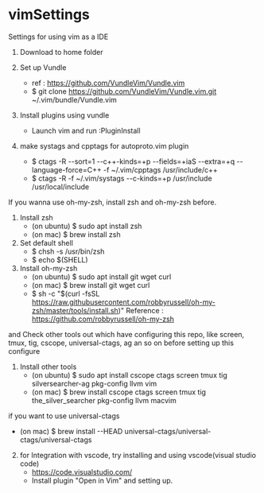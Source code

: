 # vimSettings
Settings for using vim as a IDE

1. Download to home folder
2. Set up Vundle
   - ref : https://github.com/VundleVim/Vundle.vim
   - $ git clone https://github.com/VundleVim/Vundle.vim.git ~/.vim/bundle/Vundle.vim
3. Install plugins using vundle
   - Launch vim and run :PluginInstall
   
4. make systags and cpptags for autoproto.vim plugin
   - $ ctags -R --sort=1 --c++-kinds=+p --fields=+iaS --extra=+q --language-force=C++ -f ~/.vim/cpptags /usr/include/c++
   - $ ctags -R -f ~/.vim/systags --c-kinds=+p /usr/include /usr/local/include

If you wanna use oh-my-zsh, install zsh and oh-my-zsh before.
1. Install zsh
   - (on ubuntu) $ sudo apt install zsh
   - (on mac) $ brew install zsh
2. Set default shell
   - $ chsh -s /usr/bin/zsh
   - $ echo $(SHELL)
3. Install oh-my-zsh
   - (on ubuntu) $ sudo apt install git wget curl
   - (on mac) $ brew install git wget curl
   - $ sh -c "$(curl -fsSL https://raw.githubusercontent.com/robbyrussell/oh-my-zsh/master/tools/install.sh)"
   Reference : https://github.com/robbyrussell/oh-my-zsh
   
and Check other tools out which have configuring this repo, like screen, tmux, tig, cscope, universal-ctags, ag an so on before setting up this configure
1. Install other tools
   - (on ubuntu) $ sudo apt install cscope ctags screen tmux tig silversearcher-ag pkg-config llvm vim
   - (on mac) $ brew install cscope ctags screen tmux tig the_silver_searcher pkg-config llvm macvim
   
if you want to use universal-ctags
   - (on mac) $ brew install --HEAD universal-ctags/universal-ctags/universal-ctags
2. for Integration with vscode, try installing and using vscode(visual studio code)
   - https://code.visualstudio.com/
   - Install plugin "Open in Vim" and setting up.
